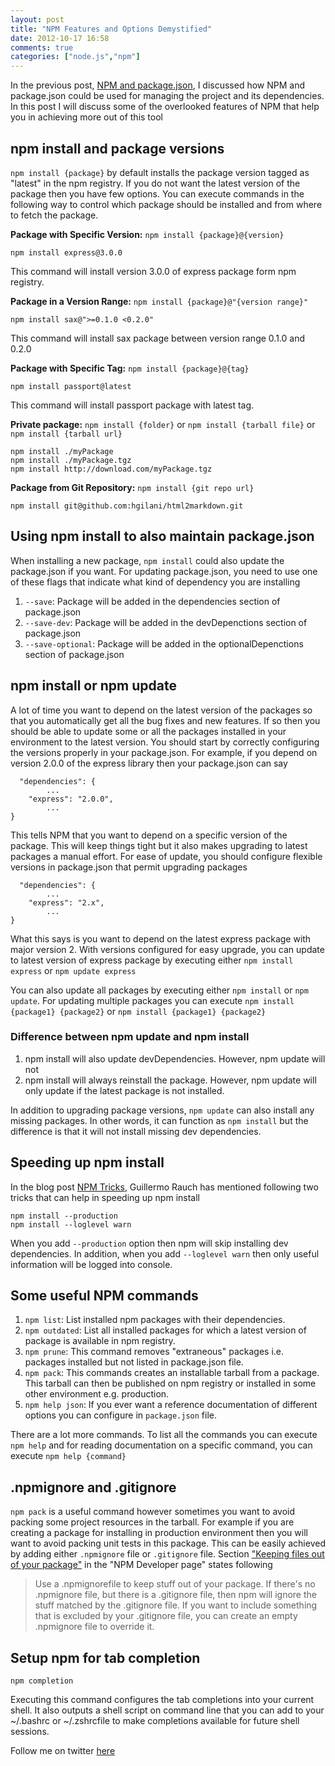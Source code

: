 ```yaml
---
layout: post
title: "NPM Features and Options Demystified"
date: 2012-10-17 16:58
comments: true
categories: ["node.js","npm"] 
---
```

In the previous post, [NPM and package.json](http://himanshu.gilani.info/blog/2012/07/29/npm-and-package-dot-json/), I discussed how NPM and package.json could be used for managing the project and its dependencies. In this post I will discuss some of the overlooked features of NPM that help you in achieving more out of this tool

## npm install and package versions 

`npm install {package}` by default installs the package version tagged as "latest" in the npm registry. If you do not want the latest version of the package then you have few options. You can execute commands in the following way to control which package should be installed and from where to fetch the package. 

**Package with Specific Version:** `npm install {package}@{version}` 

```
npm install express@3.0.0
```

This command will install version 3.0.0 of express package form npm registry.

**Package in a Version Range:**  `npm install {package}@"{version range}"` 

```
npm install sax@">=0.1.0 <0.2.0"
```

This command will install sax package between version range 0.1.0 and 0.2.0

<!-- more -->

**Package with Specific Tag:** `npm install {package}@{tag}`

```
npm install passport@latest
```

This command will install passport package with latest tag.

**Private package:** `npm install {folder}` or `npm install {tarball file}` or `npm install {tarball url}`

```
npm install ./myPackage
npm install ./myPackage.tgz
npm install http://download.com/myPackage.tgz
```

**Package from Git Repository:** `npm install {git repo url}`

```
npm install git@github.com:hgilani/html2markdown.git
```

## Using npm install to also maintain package.json

When installing a new package, `npm install` could also update the package.json if you want. For updating package.json, you need to use one of these flags that indicate what kind of dependency you are installing

1. `--save`: Package will be added in the dependencies section of package.json
2. `--save-dev`: Package will be added in the devDepenctions section of package.json 
3. `--save-optional`: Package will be added in the optionalDepenctions section of package.json

## npm install or npm update

A lot of time you want to depend on the latest version of the packages so that you automatically get all the bug fixes and new features. If so then you should be able to update some or all the packages installed in your environment to the latest version. You should start by correctly configuring the versions properly in your package.json. For example, if you depend on version 2.0.0 of the express library then your package.json can say

```
  "dependencies": {
 		...
    "express": "2.0.0",
    	...
}
```

This tells NPM that you want to depend on a specific version of the package. This will keep things tight but it also makes upgrading to latest packages a manual effort. For ease of update, you should configure flexible versions in package.json that permit upgrading packages

```
  "dependencies": {
 		...
    "express": "2.x",
    	...
}
``` 

What this says is you want to depend on the latest express package with major version 2. With versions configured for easy upgrade, you can update to latest version of express package by executing either `npm install express` or `npm update express`

You can also update all packages by executing either `npm install` or `npm update`. For updating multiple packages you can execute `npm install {package1} {package2}` or `npm install {package1} {package2}`

### Difference between npm update and npm install

1. npm install will also update devDependencies. However, npm update will not
2. npm install will always reinstall the package. However, npm update will only update if the latest package is not installed.

In addition to upgrading package versions, `npm update` can also install any missing packages. In other words, it can function as `npm install` but the difference is that it will not install missing dev dependencies. 

## Speeding up npm install

In the blog post [NPM Tricks](http://www.devthought.com/2012/02/17/npm-tricks/), Guillermo Rauch has mentioned following two tricks that can help in speeding up npm install

```
npm install --production
npm install --loglevel warn
```

When you add `--production` option then npm will skip installing dev dependencies. In addition, when you add `--loglevel warn` then only useful information will be logged into console. 
 
## Some useful NPM commands

1. `npm list`: List installed npm packages with their dependencies. 
2. `npm outdated`: List all installed packages for which a latest version of package is available in npm registry.
3. `npm prune`: This command removes "extraneous" packages i.e. packages installed but not listed in package.json file.
4. `npm pack`: This commands creates an installable tarball from a package. This tarball can then be published on npm registry or installed in some other environment e.g. production.  
5. `npm help json`: If you ever want a reference documentation of different options you can configure in `package.json` file.

There are a lot more commands. To list all the commands you can execute `npm help` and for reading documentation on a specific command, you can execute `npm help {command}`

## .npmignore and .gitignore

`npm pack` is a useful command however sometimes you want to avoid packing some project resources in the tarball. For example if you are creating a package for installing in production environment then you will want to avoid packing unit tests in this package. This can be easily achieved by adding either `.npmignore` file or `.gitignore` file. Section ["Keeping files out of your package"](https://npmjs.org/doc/developers.html) in the "NPM Developer page" states following

> Use a .npmignorefile to keep stuff out of your package. If there's no .npmignore file, but there is a .gitignore file, then npm will ignore the stuff matched by the .gitignore file. If you want to include something that is excluded by your .gitignore file, you can create an empty .npmignore file to override it.

## Setup npm for tab completion

```
npm completion
```

Executing this command configures the tab completions into your current shell. It also outputs a shell script on command line that you can add to your ~/.bashrc or ~/.zshrcfile to make completions available for future shell sessions.

Follow me on twitter [here](http://twitter.com/hgilani)
